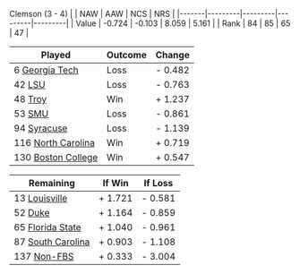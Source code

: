 Clemson (3 - 4)
|       |   NAW   |   AAW   |   NCS   |   NRS   |
|-------|---------|---------|---------|---------|
| Value |  -0.724 |  -0.103 |   8.059 |   5.161 |
| Rank  |      84 |      85 |      65 |      47 |

| Played                    | Outcome    |  Change  |
|---------------------------|------------|----------|
|   6 [Georgia Tech          ](GeorgiaTech.md)| Loss       | -  0.482 |
|  42 [LSU                   ](LSU.md)| Loss       | -  0.763 |
|  48 [Troy                  ](Troy.md)| Win        | +  1.237 |
|  53 [SMU                   ](SMU.md)| Loss       | -  0.861 |
|  94 [Syracuse              ](Syracuse.md)| Loss       | -  1.139 |
| 116 [North Carolina        ](NorthCarolina.md)| Win        | +  0.719 |
| 130 [Boston College        ](BostonCollege.md)| Win        | +  0.547 |

| Remaining                 |  If Win  |  If Loss |
|---------------------------|----------|----------|
|  13 [Louisville            ](Louisville.md)| +  1.721 | -  0.581 |
|  52 [Duke                  ](Duke.md)| +  1.164 | -  0.859 |
|  65 [Florida State         ](FloridaState.md)| +  1.040 | -  0.961 |
|  87 [South Carolina        ](SouthCarolina.md)| +  0.903 | -  1.108 |
| 137 [Non-FBS               ](NonFBS.md)| +  0.333 | -  3.004 |

